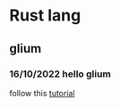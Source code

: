 # Rust lang

## glium

### 16/10/2022 hello glium

follow this [tutorial](https://glium.github.io/glium/book/tuto-01-getting-started.html)
